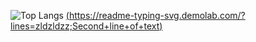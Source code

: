 ![Top Langs](https://github-readme-stats.vercel.app/api/top-langs/?username=zldzldzz&layout=compact)
[(https://readme-typing-svg.demolab.com/?lines=zldzldzz;Second+line+of+text)](https://git.io/typing-svg)
<!--
**zldzldzz/zldzldzz** is a ✨ _special_ ✨ repository because its `README.md` (this file) appears on your GitHub profile.

Here are some ideas to get you started:

- 🔭 I’m currently working on ...
- 🌱 I’m currently learning ...
- 👯 I’m looking to collaborate on ...
- 🤔 I’m looking for help with ...
- 💬 Ask me about ...
- 📫 How to reach me: ...
- 😄 Pronouns: ...
- ⚡ Fun fact: ...
-->
